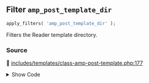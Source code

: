 ## Filter `amp_post_template_dir`

```php
apply_filters( 'amp_post_template_dir' );
```

Filters the Reader template directory.

### Source

:link: [includes/templates/class-amp-post-template.php:177](../../includes/templates/class-amp-post-template.php#L177)

<details>
<summary>Show Code</summary>

```php
$template_dir = apply_filters( 'amp_post_template_dir', AMP__DIR__ . '/templates' );
```

</details>
